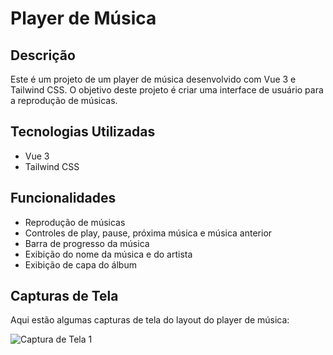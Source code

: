 # Player de Música

## Descrição
Este é um projeto de um player de música desenvolvido com Vue 3 e Tailwind CSS. O objetivo deste projeto é criar uma interface de usuário para a reprodução de músicas.

## Tecnologias Utilizadas
- Vue 3
- Tailwind CSS

## Funcionalidades
- Reprodução de músicas
- Controles de play, pause, próxima música e música anterior
- Barra de progresso da música
- Exibição do nome da música e do artista
- Exibição de capa do álbum

## Capturas de Tela
Aqui estão algumas capturas de tela do layout do player de música:

![Captura de Tela 1](screenshot1.png)
